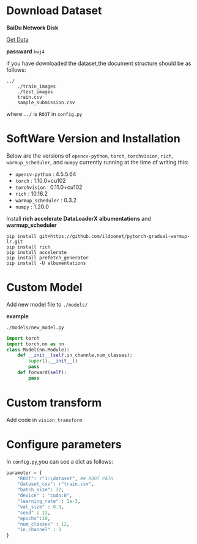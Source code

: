 
# Download Dataset

**BaiDu Network Disk** 

[Get Data](https://pan.baidu.com/s/1_PbKnKdeade9JIIgGvxr7A)

**passward** `kwj4` 

if you have downloaded the dataset,the document structure should be as follows:

```
../
    ./train_images
    ./test_images
    train.csv
    sample_submission.csv
```

where `../` is `ROOT` in `config.py`

# SoftWare Version and Installation

Below are the versions of `opencv-python`, `torch`, `torchvision`, `rich`, `warmup_scheduler`, and `numpy` currently running at the time of writing this:

* `opencv-python` : 4.5.5.64 
* `torch` : 1.10.0+cu102 
* `torchvision` : 0.11.0+cu102 
* `rich` : 10.16.2  
* `warmup_scheduler` : 0.3.2 
* `numpy` : 1.20.0 

Install **rich** **accelerate** **DataLoaderX** **albumentations** and **warmup_scheduler** 

```shell
pip install git+https://github.com/ildoonet/pytorch-gradual-warmup-lr.git
pip install rich
pip install accelerate
pip install prefetch_generator 
pip install -U albumentations
```

# Custom Model

Add new model file to  `./models/`

**example** 

`./models/new_model.py`

```py
import torch
import torch.nn as nn
class Model(nn.Module):
    def __init__(self,in_channle,num_classes):
        super().__init__()
        pass
    def forward(self):
        pass
```

# Custom transform

Add code in `vision_transform`




# Configure parameters

In `config.py`,you can see a dict  as follows:

```py
parameter = {
    "ROOT": r"J:\dataset", ## ROOT PATH
    "dataset_csv": r"train.csv",
    "batch_size": 32, 
    "device" : "cuda:0",
    "learning_rate" : 1e-3,
    "val_size" : 0.9,
    "seed" : 12,
    "epochs":10,
    "num_classes" : 12,
    "in_channel" : 3
}
```

